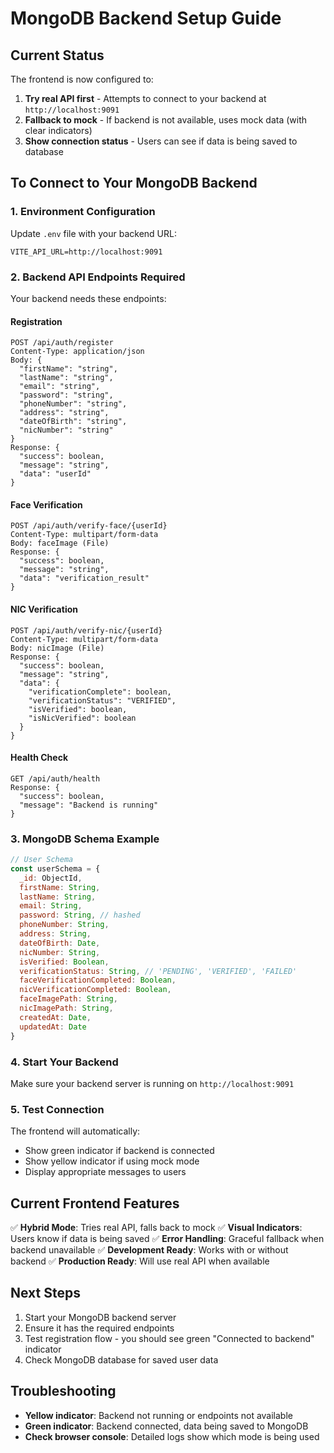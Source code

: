# MongoDB Backend Setup Guide

## Current Status
The frontend is now configured to:
1. **Try real API first** - Attempts to connect to your backend at `http://localhost:9091`
2. **Fallback to mock** - If backend is not available, uses mock data (with clear indicators)
3. **Show connection status** - Users can see if data is being saved to database

## To Connect to Your MongoDB Backend

### 1. Environment Configuration
Update `.env` file with your backend URL:
```env
VITE_API_URL=http://localhost:9091
```

### 2. Backend API Endpoints Required
Your backend needs these endpoints:

#### Registration
```
POST /api/auth/register
Content-Type: application/json
Body: {
  "firstName": "string",
  "lastName": "string", 
  "email": "string",
  "password": "string",
  "phoneNumber": "string",
  "address": "string",
  "dateOfBirth": "string",
  "nicNumber": "string"
}
Response: {
  "success": boolean,
  "message": "string",
  "data": "userId"
}
```

#### Face Verification
```
POST /api/auth/verify-face/{userId}
Content-Type: multipart/form-data
Body: faceImage (File)
Response: {
  "success": boolean,
  "message": "string",
  "data": "verification_result"
}
```

#### NIC Verification
```
POST /api/auth/verify-nic/{userId}
Content-Type: multipart/form-data
Body: nicImage (File)
Response: {
  "success": boolean,
  "message": "string", 
  "data": {
    "verificationComplete": boolean,
    "verificationStatus": "VERIFIED",
    "isVerified": boolean,
    "isNicVerified": boolean
  }
}
```

#### Health Check
```
GET /api/auth/health
Response: {
  "success": boolean,
  "message": "Backend is running"
}
```

### 3. MongoDB Schema Example
```javascript
// User Schema
const userSchema = {
  _id: ObjectId,
  firstName: String,
  lastName: String,
  email: String,
  password: String, // hashed
  phoneNumber: String,
  address: String,
  dateOfBirth: Date,
  nicNumber: String,
  isVerified: Boolean,
  verificationStatus: String, // 'PENDING', 'VERIFIED', 'FAILED'
  faceVerificationCompleted: Boolean,
  nicVerificationCompleted: Boolean,
  faceImagePath: String,
  nicImagePath: String,
  createdAt: Date,
  updatedAt: Date
}
```

### 4. Start Your Backend
Make sure your backend server is running on `http://localhost:9091`

### 5. Test Connection
The frontend will automatically:
- Show green indicator if backend is connected
- Show yellow indicator if using mock mode
- Display appropriate messages to users

## Current Frontend Features
✅ **Hybrid Mode**: Tries real API, falls back to mock
✅ **Visual Indicators**: Users know if data is being saved
✅ **Error Handling**: Graceful fallback when backend unavailable
✅ **Development Ready**: Works with or without backend
✅ **Production Ready**: Will use real API when available

## Next Steps
1. Start your MongoDB backend server
2. Ensure it has the required endpoints
3. Test registration flow - you should see green "Connected to backend" indicator
4. Check MongoDB database for saved user data

## Troubleshooting
- **Yellow indicator**: Backend not running or endpoints not available
- **Green indicator**: Backend connected, data being saved to MongoDB
- **Check browser console**: Detailed logs show which mode is being used
